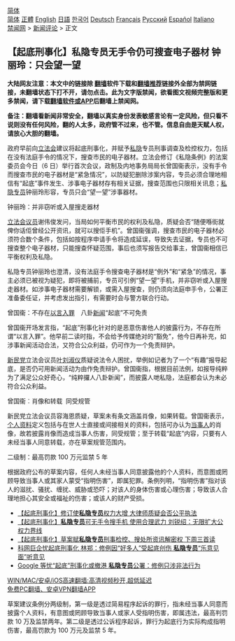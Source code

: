  <!-- 面包屑导航 --> <div class="breadcrumb"><!-- GTranslate: https://gtranslate.io/ -->  <div class="switcher notranslate">  <div class="selected">  <a href="#" onclick="return false;"> 简体</a>  </div>  <div class="option">  <a href="https://www.bannedbook.org" onclick="doGTranslate('zh-CN|zh-CN');jQuery('div.switcher div.selected a').html(jQuery(this).html());return false;" title="简体中文" class="nturl selected"> 简体</a>  <a href="https://www.bannedbook.org/zh-tw/" onclick="doGTranslate('zh-CN|zh-TW');jQuery('div.switcher div.selected a').html(jQuery(this).html());return false;" title="繁體中文" class="nturl"> 正體</a>  <a href="https://www.bannedbook.org/en/" onclick="doGTranslate('zh-CN|en');jQuery('div.switcher div.selected a').html(jQuery(this).html());return false;" title="English" class="nturl"> English</a>  <a href="https://www.bannedbook.org/ja/" onclick="doGTranslate('zh-CN|ja');jQuery('div.switcher div.selected a').html(jQuery(this).html());return false;" title="日本語" class="nturl"> 日語</a>  <a href="https://www.bannedbook.org/ko/" onclick="doGTranslate('zh-CN|ko');jQuery('div.switcher div.selected a').html(jQuery(this).html());return false;" title="한국어" class="nturl"> 한국어</a>  <a href="https://www.bannedbook.org/de/" onclick="doGTranslate('zh-CN|de');jQuery('div.switcher div.selected a').html(jQuery(this).html());return false;" title="Deutsch" class="nturl"> Deutsch</a>  <a href="https://www.bannedbook.org/fr/" onclick="doGTranslate('zh-CN|fr');jQuery('div.switcher div.selected a').html(jQuery(this).html());return false;" title="Français" class="nturl"> Français</a>  <a href="https://www.bannedbook.org/ru/" onclick="doGTranslate('zh-CN|ru');jQuery('div.switcher div.selected a').html(jQuery(this).html());return false;" title="Русский" class="nturl"> Русский</a>  <a href="https://www.bannedbook.org/es/" onclick="doGTranslate('zh-CN|es');jQuery('div.switcher div.selected a').html(jQuery(this).html());return false;" title="Español" class="nturl"> Español</a>  <a href="https://www.bannedbook.org/it/" onclick="doGTranslate('zh-CN|it');jQuery('div.switcher div.selected a').html(jQuery(this).html());return false;" title="Italiano" class="nturl"> Italiano</a>  </div>  </div>      <div class='breadcrumb-sub'><!-- Breadcrumb NavXT 6.3.0 --> <a href="https://www.bannedbook.org/" class="home">禁闻网</a> &gt; <a href="https://www.bannedbook.org/bnews/comments/" class="category">新闻评论</a> &gt; 正文</div></div><h2>【起底刑事化】私隐专员无手令仍可搜查电子器材 钟丽玲：只会望一望</h2> <p class="notice"><b>大陆网友注意：本文中的链接除 <a href="https://github.com/bannedbook/fanqiang" >翻墙</a>软件下载和<a href="https://github.com/killgcd/justmysocks/blob/master/README.md">翻墙推荐</a>链接外全部为禁网链接，未翻墙状态下打不开，请勿点击。此为文字版禁闻，欲看图文视频完整版和更多禁闻，请下载<a href="https://github.com/bannedbook/fanqiang">翻墙软件或APP</a>后翻墙上禁闻网。</p><p>备注：翻墙看新闻非常安全，翻墙以真实身份发表敏感言论有一定风险，但只看不说则没有任何风险，翻的人太多，政府管不过来，也不管。信息自由是天赋人权，请放心大胆的翻墙。</b></p>  <div class="entry">  <p>政府早前向<a href="https://www.bannedbook.org/bnews/tag/%e7%ab%8b%e6%b3%95%e4%bc%9a/" class="st_tag internal_tag" rel="tag" title="标签 立法会 下的日志">立法会</a>建议将起底刑事化，并赋予<a href="https://www.bannedbook.org/bnews/tag/%E7%A7%81%E9%9A%90/" class="st_tag internal_tag" rel="tag" title="标签 私隐 下的日志">私隐</a>专员刑事调查及检控权力，包括在没有法庭手令的情况下，搜查市民的电子器材。立法会修订《私隐条例》的法案委员会今日（6 日）举行首次会议，政制及内地事务局局长曾国衞表示，没有手令而搜查市民的电子器材是“紧急情况”，以防疑犯删除涉案内容，专员必须合理地相信有“起底”事件发生、涉事电子器材存有相关证据，搜查范围也只限相关讯息；<a href="https://www.bannedbook.org/bnews/tag/%E7%A7%81%E9%9A%90%E4%B8%93%E5%91%98/" class="st_tag internal_tag" rel="tag" title="标签 私隐专员 下的日志">私隐专员</a>钟丽玲形容，专员只会“望一望”涉事器材。</p> <p>钟丽玲：并非窃听或入屋搜走器材</p> <p><a href="https://www.bannedbook.org/bnews/tag/%E7%AB%8B%E6%B3%95%E4%BC%9A%E8%AE%AE%E5%91%98/" class="st_tag internal_tag" rel="tag" title="标签 立法会议员 下的日志">立法会议员</a>谢伟俊发问，当局如何平衡市民的权利及私隐，质疑会否“随便喺街就俾你话佢曾经公开资讯，就可以搜佢手机”。曾国衞强调，搜查市民的电子器材必须符合数个条件，包括如按程序申请手令将造成延误，导致失去证据，专员也不可搜查整个电子器材，只能搜查怀疑范围，事后也须写报告交给事主，曾国衞相信已平衡权利及私隐。</p>  <p>私隐专员钟丽玲也澄清，没有法庭手令搜查电子器材是“例外”和“紧急”的情况，事主必须已被视为疑犯，即将被捕前，专员可引例“望一望”手机，并非窃听或入屋搜走器材。如涉事电子器材需要解锁，或需入屋搜查，则仍须向法庭申手令，公署正准备委任证，并考虑发出指引，有需要时会与警方联合行动。</p> <p>曾国衞：不存在<a href="https://www.bannedbook.org/bnews/tag/%E4%BB%A5%E8%A8%80%E5%85%A5%E7%BD%AA/" class="st_tag internal_tag" rel="tag" title="标签 以言入罪 下的日志">以言入罪</a>　八卦<span class='wp_keywordlink_affiliate'><a href="https://www.bannedbook.org/" title="新闻">新闻</a></span>“起底”不可免责</p> <p>曾国衞开场发言指，“起底”刑事化针对的是恶意伤害他人的披露行为，不存在所谓“以言入罪”。他早前二读时指，不会给予传媒绝对的“豁免”，他今日再补充，如涉事新闻活动合法，又符合公众利益，仍可作为一个免责辩护。</p>  <p><a href="https://www.bannedbook.org/bnews/tag/%E6%96%B0%E6%B0%91%E5%85%9A/" class="st_tag internal_tag" rel="tag" title="标签 新民党 下的日志">新民党</a>立法会议员<a href="https://www.bannedbook.org/bnews/tag/%e5%8f%b6%e5%88%98%e6%b7%91%e4%bb%aa/" class="st_tag internal_tag" rel="tag" title="标签 叶刘淑仪 下的日志">叶刘淑仪</a>质疑说法令人困扰，举例如记者为了一个“有趣”报导起底，是否仍可用新闻活动为由作免责辩护。曾国衞指，根据目前法例，如报导纯粹为了满足公众好奇心，“纯粹攞人八卦新闻”，而披露人哋私隐，法庭都会认为未必符合公众利益。</p> <p>曾国衞︰肖像和转载  同受规管</p> <p>新民党立法会议员容海恩质疑，草案未有条文涵盖肖像，如果转载。曾国衞表示，<a href="https://www.bannedbook.org/bnews/tag/%E4%B8%AA%E4%BA%BA%E8%B5%84%E6%96%99/" class="st_tag internal_tag" rel="tag" title="标签 个人资料 下的日志">个人资料</a>定义包括与在世人士直接或间接相关的资料，包括可办认为<a href="https://www.bannedbook.org/bnews/tag/%E5%BD%93%E4%BA%8B%E4%BA%BA/" class="st_tag internal_tag" rel="tag" title="标签 当事人 下的日志">当事人</a>的肖像，故若披露肖像而造成当事人伤害，同受规管；至于转载“起底”内容，只要有人未经当事人同意转载，亦在草案规管范围内。</p>  <p>二级制：最高罚款 100 万元监禁 5 年</p> <p>根据政府公布的草案内容，任何人未经当事人同意披露他的个人资料，而意图或罔顾导致当事人或其家人蒙受“指明伤害”，即属犯罪。条例列明，“指明伤害”指对该人的滋扰、骚扰、缠扰、威胁或恐吓；对该人的身体伤害或心理伤害；导致该人合理地担心其安全或福祉的伤害；或该人的财产受损。</p> <ul class='op-related-articles' title='相关阅读'> <li><a href='https://www.bannedbook.org/bnews/comments/20210715/1587848.html' target='_blank'>【起底刑事化】修订使<b>私隐专员</b>权力大增 大律师质疑会否公平执法</a></li> <li><a href='https://www.bannedbook.org/bnews/headline/20210715/1587795.html' target='_blank'>【起底刑事化】<b>私隐专员</b>可无手令搜手机 使用合理武力 刘锐绍：无限扩大公权力界线</a></li> <li><a href='https://www.bannedbook.org/bnews/comments/20210715/1587514.html' target='_blank'>【起底刑事化】草案赋<b>私隐专员</b>刑事检控、搜处所资讯解密权 下周三首读</a></li> <li><a href='https://www.bannedbook.org/bnews/comments/20210706/1581531.html' target='_blank'>科网巨企忧起底刑事化 林郑：修例因“好多人”受起底创伤 <b>私隐专员</b>“乐意见面”听意见</a></li> <li><a href='https://www.bannedbook.org/bnews/comments/20210706/1581462.html' target='_blank'>Google 等忧“起底”刑事化或撤港 <b>私隐专员</b>公署：修例只涉非法行为</a></li> </ul> <p class="texttj"> <a href="https://github.com/bannedbook/fanqiang/wiki/V2ray%E6%9C%BA%E5%9C%BA" target="_blank">WIN/MAC/安卓/iOS高速翻墙:高清视频秒开,超低延迟</a><br/> <a href="https://github.com/bannedbook/fanqiang/wiki/%E7%A6%81%E9%97%BB%E7%BD%91%E5%AE%89%E5%8D%93%E7%BF%BB%E5%A2%99%E6%96%B0%E9%97%BBAPP" target="_blank">免费PC翻墙、安卓VPN翻墙APP</a></p> <p>草案建议条例分两级制，第一级是透过简易程序起诉的罪行，指未经当事人同意而披露个人资料，有意图或罔顾导致当事人或家人受指明伤害，即属违法，最高判罚款 10 万及监禁两年。第二级是透过公诉程序起诉，罪行为起底行为实际构成指明伤害，最高罚款为 100 万元及监禁 5 年。</p><a name='sharetosocial'></a>  <div style="margin-bottom:5px;padding-bottom:5px;clear:both"> <div id="archive-pix-1" class="banner-ads"> <!-- AuctionX Display platform tag START --> <div id="26318x728x90x621x_ADSLOT2" clicktrack="%%CLICK_URL_ESC%%"></div> <!-- AuctionX Display platform tag END --> </div> <div id="archive-pix-2" class="banner-ads"> <!-- AuctionX Display platform tag START --> <div id="26315x300x250x621x_ADSLOT2" clicktrack="%%CLICK_URL_ESC%%"></div> <!-- AuctionX Display platform tag END --> </div> </div>  <div id="archive-pix-1" class="banner-ads"> <!-- AuctionX Display platform tag START --> <div id="26318x728x90x621x_ADSLOT3" clicktrack="%%CLICK_URL_ESC%%"></div> <!-- AuctionX Display platform tag END --> </div> </div><!--END ENTRY--> 